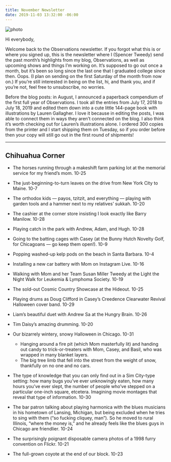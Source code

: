 ```yaml
---
title: November Newsletter
date: 2019-11-03 13:32:00 -06:00
---
```


![photo](https://ci3.googleusercontent.com/proxy/nZTwDc_MT_IFZ-vv9bEMoHWHrUNDZnCZWh7Bv8r8NrFhfNdPxJNQb3lrXD-A6X1Cqs8=s0-d-e1-ft#https://i.imgur.com/HOmeR7v.jpg)

Hi everybody,

Welcome back to the Observations newsletter. If you forgot what this is or where you signed up, this is the newsletter where I (Spencer Tweedy) send the past month’s highlights from my blog, Observations, as well as upcoming shows and things I’m working on. It’s supposed to go out once a month, but it’s been so long since the last one that I graduated college since then. Oops. (I plan on sending on the first Saturday of the month from now on.) If you’re still interested in being on the list, hi, and thank you, and if you’re not, feel free to unsubscribe, no worries.

Before the blog posts: in August, I announced a paperback compendium of the first full year of Observations. I took all the entries from July 17, 2018 to July 18, 2019 and edited them down into a cute little 144-page book with illustrations by Lauren Gallagher. I love it because in editing the posts, I was able to connect them in ways they aren’t connected on the blog. I also think it’s worth checking out for Lauren’s illustrations alone. I ordered 300 copies from the printer and I start shipping them on Tuesday, so if you order before then your copy will still go out in the first round of shipments!

----

## Chihuahua Corner

* The horses running through a makeshift farm parking lot at the memorial service for my friend’s mom. 10-25
* The just-beginning-to-turn leaves on the drive from New York City to Maine. 10-7
* The orthodox kids — payos, tzitzit, and everything — playing with garden tools and a hammer next to my relatives’ sukkah. 10-20
* The cashier at the corner store insisting I look exactly like Barry Manilow. 10-28

* Playing catch in the park with Andrew, Adam, and Hugh. 10-28
* Going to the batting cages with Casey (at the Bunny Hutch Novelty Golf, for Chicagoans — go keep them open!). 10-9
* Popping washed-up kelp pods on the beach in Santa Barbara. 10-4
* Installing a new car battery with Mom on Instagram Live. 10-16
* Walking with Mom and her Team Susan Miller Tweedy at the Light the Night Walk for Leukemia & Lymphoma Society. 10-19

* The sold-out Cosmic Country Showcase at the Hideout. 10-25
* Playing drums as Doug Clifford in Casey’s Creedence Clearwater Revival Halloween cover band. 10-29
* Liam’s beautiful duet with Andrew Sa at the Hungry Brain. 10-26
* Tim Daisy’s amazing drumming. 10-20

* Our bizarrely wintery, snowy Halloween in Chicago. 10-31
	* Hanging around a fire pit (which Mom masterfully lit) and handing out candy to trick-or-treaters with Mom, Casey, and Basil, who was wrapped in many blanket layers.
	* The big tree limb that fell into the street from the weight of snow, thankfully on no one and no cars.
* The type of knowledge that you can only find out in a Sim City-type setting: how many bugs you’ve ever unknowingly eaten, how many hours you’ve ever slept, the number of people who’ve stepped on a particular one-inch square, etcetera. Imagining movie montages that reveal that type of information. 10-30

* The bar patron talking about playing harmonica with the blues musicians in his hometown of Lansing, Michigan, but being excluded when he tries to sing with them (“so fucking cliquey, man”). So he moved to rural Illinois, “where the money is,” and he already feels like the blues guys in Chicago are friendlier. 10-24
* The surprisingly poignant disposable camera photos of a 1998 furry convention on Flickr. 10-21
* The full-grown coyote at the end of our block. 10-23